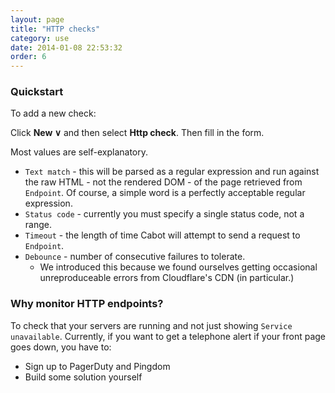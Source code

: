 ```yaml
---
layout: page
title: "HTTP checks"
category: use
date: 2014-01-08 22:53:32
order: 6
---
```


### Quickstart

To add a new check:

Click **New ∨** and then select **Http check**. Then fill in the form.

Most values are self-explanatory.

*   `Text match` - this will be parsed as a regular expression and run against the raw HTML - not the rendered DOM - of the page retrieved from `Endpoint`. Of course, a simple word is a perfectly acceptable regular expression.
*   `Status code` - currently you must specify a single status code, not a range.
*   `Timeout` - the length of time Cabot will attempt to send a request to `Endpoint`.
*   `Debounce` - number of consecutive failures to tolerate.
    *   We introduced this because we found ourselves getting occasional unreproduceable errors from Cloudflare's CDN (in particular.)

### Why monitor HTTP endpoints?

To check that your servers are running and not just showing `Service unavailable`. Currently, if you want to get a telephone alert if your front page goes down, you have to:

*   Sign up to PagerDuty and Pingdom
*   Build some solution yourself
